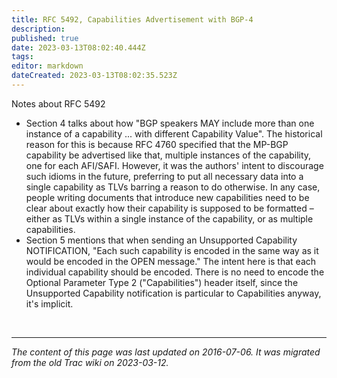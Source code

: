 ```yaml
---
title: RFC 5492, Capabilities Advertisement with BGP-4
description: 
published: true
date: 2023-03-13T08:02:40.444Z
tags: 
editor: markdown
dateCreated: 2023-03-13T08:02:35.523Z
---
```


 Notes about RFC 5492

  -  Section 4 talks about how "BGP speakers MAY include more than one instance of a capability ... with different Capability Value". The historical reason for this is because RFC 4760 specified that the MP-BGP capability be advertised like that, multiple instances of the capability, one for each AFI/SAFI. However, it was the authors' intent to discourage such idioms in the future, preferring to put all necessary data into a single capability as TLVs barring a reason to do otherwise. In any case, people writing documents that introduce new capabilities need to be clear about exactly how their capability is supposed to be formatted – either as TLVs within a single instance of the capability, or as multiple capabilities.
 -   Section 5 mentions that when sending an Unsupported Capability NOTIFICATION, "Each such capability is encoded in the same way as it would be encoded in the OPEN message." The intent here is that each individual capability should be encoded. There is no need to encode the Optional Parameter Type 2 ("Capabilities") header itself, since the Unsupported Capability notification is particular to Capabilities anyway, it's implicit. 
 
 
 &nbsp;
&nbsp;
&nbsp;

---

*The content of this page was last updated on 2016-07-06. It was migrated from the old Trac wiki on 2023-03-12.*